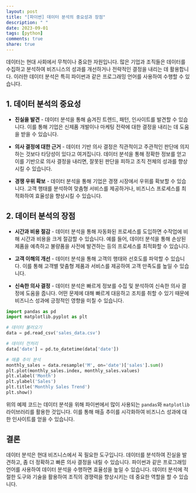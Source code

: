 ```yaml
---
layout: post
title: "[파이썬] 데이터 분석의 중요성과 장점"
description: " "
date: 2023-09-01
tags: [python]
comments: true
share: true
---
```


데이터는 현대 사회에서 무척이나 중요한 자원입니다. 많은 기업과 조직들은 데이터를 수집하고 분석하여 비즈니스의 성과를 개선하거나 전략적인 결정을 내리는 데 활용합니다. 이러한 데이터 분석은 특히 파이썬과 같은 프로그래밍 언어를 사용하여 수행할 수 있습니다.

## 1. 데이터 분석의 중요성

* **진실을 발견** - 데이터 분석을 통해 숨겨진 트렌드, 패턴, 인사이트를 발견할 수 있습니다. 이를 통해 기업은 신제품 개발이나 마케팅 전략에 대한 결정을 내리는 데 도움을 받을 수 있습니다.

* **의사 결정에 대한 근거** - 데이터 기반 의사 결정은 직관적이고 주관적인 판단에 의지하는 것보다 타당성이 있다고 여겨집니다. 데이터 분석을 통해 정확한 정보를 얻고 이를 기반으로 의사 결정을 내리면, 잘못된 판단을 피하고 조직 전체의 성과를 향상시킬 수 있습니다.

* **경쟁 우위 확보** - 데이터 분석을 통해 기업은 경쟁 시장에서 우위를 확보할 수 있습니다. 고객 행태를 분석하여 맞춤형 서비스를 제공하거나, 비즈니스 프로세스를 최적화하여 효율성을 향상시킬 수 있습니다.

## 2. 데이터 분석의 장점

* **시간과 비용 절감** - 데이터 분석을 통해 자동화된 프로세스를 도입하면 수작업에 비해 시간과 비용을 크게 절감할 수 있습니다. 예를 들어, 데이터 분석을 통해 손상된 제품을 예측하고 불량품을 사전에 발견하는 등의 프로세스를 최적화할 수 있습니다.

* **고객 이해의 개선** - 데이터 분석을 통해 고객의 행태와 선호도를 파악할 수 있습니다. 이를 통해 고객별 맞춤형 제품과 서비스를 제공하여 고객 만족도를 높일 수 있습니다.

* **신속한 의사 결정** - 데이터 분석은 빠르게 정보를 수집 및 분석하여 신속한 의사 결정에 도움을 줍니다. 어떤 문제에 대해 빠르게 대응하고 조치를 취할 수 있기 때문에 비즈니스 성과에 긍정적인 영향을 미칠 수 있습니다.

```python
import pandas as pd
import matplotlib.pyplot as plt

# 데이터 불러오기
data = pd.read_csv('sales_data.csv')

# 데이터 전처리
data['date'] = pd.to_datetime(data['date'])

# 매출 추이 분석
monthly_sales = data.resample('M', on='date')['sales'].sum()
plt.plot(monthly_sales.index, monthly_sales.values)
plt.xlabel('Month')
plt.ylabel('Sales')
plt.title('Monthly Sales Trend')
plt.show()
```

위의 예제 코드는 데이터 분석을 위해 파이썬에서 많이 사용되는 `pandas`와 `matplotlib` 라이브러리를 활용한 것입니다. 이를 통해 매출 추이를 시각화하여 비즈니스 성과에 대한 인사이트를 얻을 수 있습니다.

## 결론

데이터 분석은 현대 비즈니스에서 꼭 필요한 도구입니다. 데이터를 분석하여 진실을 발견하고, 좀 더 정확하고 빠른 의사 결정을 내릴 수 있습니다. 파이썬과 같은 프로그래밍 언어를 사용하여 데이터 분석을 수행하면 효율성을 높일 수 있습니다. 데이터 분석에 적절한 도구와 기술을 활용하여 조직의 경쟁력을 향상시키는 데 중요한 역할을 할 수 있습니다.